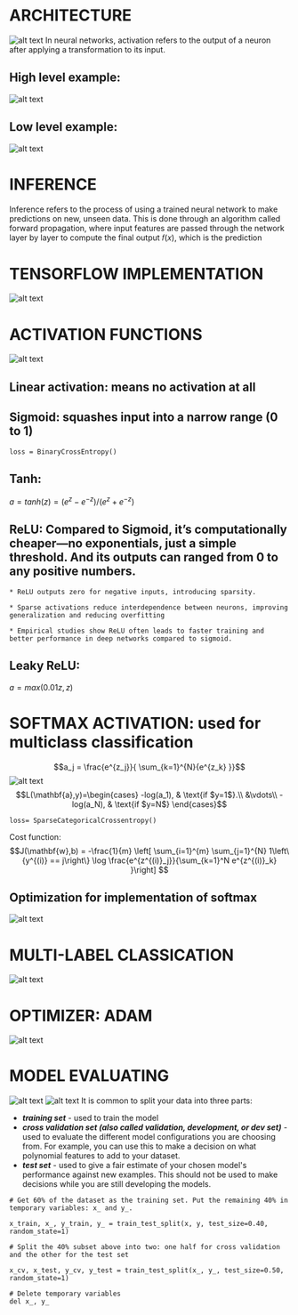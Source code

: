 # ARCHITECTURE
![alt text](img/image.png)
In neural networks, activation refers to the output of a neuron after applying a transformation to its input.
## High level example:
![alt text](img/image-1.png)
## Low level example:
![alt text](img/image-2.png)

# INFERENCE
Inference refers to the process of using a trained neural network to make predictions on new, unseen data. This is done through an algorithm called forward propagation, where input features are passed through the network layer by layer to compute the final output 𝑓(𝑥), which is the prediction

# TENSORFLOW IMPLEMENTATION
![alt text](img/image-3.png)

# ACTIVATION FUNCTIONS
![alt text](img/image-4.png)

## Linear activation: means no activation at all
## Sigmoid: squashes input into a narrow range (0 to 1)
```
loss = BinaryCrossEntropy()
```

## Tanh: 
$a = tanh(z) = (e^z - e^{-z}) / (e^z + e^{-z})$
## ReLU: Compared to Sigmoid, it’s computationally cheaper—no exponentials, just a simple threshold. And its outputs can ranged from 0 to any positive numbers.
    * ReLU outputs zero for negative inputs, introducing sparsity.

    * Sparse activations reduce interdependence between neurons, improving generalization and reducing overfitting

    * Empirical studies show ReLU often leads to faster training and better performance in deep networks compared to sigmoid.
## Leaky ReLU:
$a= max(0.01z,z)$
# SOFTMAX ACTIVATION: used for multiclass classification 
$$a_j = \frac{e^{z_j}}{ \sum_{k=1}^{N}{e^{z_k} }}$$
![alt text](img/image-5.png)
$$L(\mathbf{a},y)=\begin{cases}
    -log(a_1), & \text{if $y=1$}.\\
        &\vdots\\
     -log(a_N), & \text{if $y=N$}
  \end{cases}$$
```
loss= SparseCategoricalCrossentropy()
```
Cost function:
$$J(\mathbf{w},b) = -\frac{1}{m} \left[ \sum_{i=1}^{m} \sum_{j=1}^{N}  1\left\{y^{(i)} == j\right\} \log \frac{e^{z^{(i)}_j}}{\sum_{k=1}^N e^{z^{(i)}_k} }\right] $$

## Optimization for implementation of softmax
![alt text](img/image-6.png)

# MULTI-LABEL CLASSICATION
![alt text](img/image-7.png)

# OPTIMIZER: ADAM
![alt text](img/image-8.png)

# MODEL EVALUATING
![alt text](img/image-13.png)
![alt text](img/image-14.png)
It is common to split your data into three parts:

* ***training set*** - used to train the model
* ***cross validation set (also called validation, development, or dev set)*** - used to evaluate the different model configurations you are choosing from. For example, you can use this to make a decision on what polynomial features to add to your dataset.
* ***test set*** - used to give a fair estimate of your chosen model's performance against new examples. This should not be used to make decisions while you are still developing the models.
```
# Get 60% of the dataset as the training set. Put the remaining 40% in temporary variables: x_ and y_.

x_train, x_, y_train, y_ = train_test_split(x, y, test_size=0.40, random_state=1)

# Split the 40% subset above into two: one half for cross validation and the other for the test set

x_cv, x_test, y_cv, y_test = train_test_split(x_, y_, test_size=0.50, random_state=1)

# Delete temporary variables
del x_, y_
```